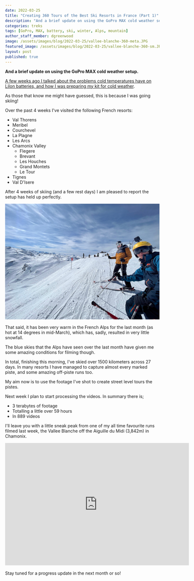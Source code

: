 ```yaml
---
date: 2022-03-25
title: "Creating 360 Tours of the Best Ski Resorts in France (Part 1)"
description: "And a brief update on using the GoPro MAX cold weather setup."
categories: treks
tags: [GoPro, MAX, battery, ski, winter, Alps, mountain]
author_staff_member: dgreenwood
image: /assets/images/blog/2022-03-25/vallee-blanche-360-meta.JPG
featured_image: /assets/images/blog/2022-03-25/vallee-blanche-360-sm.JPG
layout: post
published: true
---
```


**And a brief update on using the GoPro MAX cold weather setup.**

[A few weeks ago I talked about the problems cold temperatures have on LiIon batteries, and how I was preparing my kit for cold weather](/blog/keeping-gopro-max-warm-extend-battery-life).

As those that know me might have guessed, this is because I was going skiing!

Over the past 4 weeks I've visited the following French resorts:

* Val Thorens
* Meribel
* Courchevel
* La Plagne
* Les Arcs
* Chamonix Valley
	* Flegere
	* Brevant
	* Les Houches
	* Grand Montets
	* Le Tour
* Tignes
* Val D'Isere

After 4 weeks of skiing (and a few rest days) I am pleased to report the setup has held up perfectly.

<img class="img-fluid" src="/assets/images/blog/2022-03-25/gopro-max-cold-weather-1-sm.jpg" alt="Trek Pack Cold Weather Helmet Cam" title="Trek Pack Cold Weather Helmet Cam" />

That said, it has been very warm in the French Alps for the last month (as hot at 14 degrees in mid-March), which has, sadly, resulted in very little snowfall.

The blue skies that the Alps have seen over the last month have given me some amazing conditions for filming though.

In total, finishing this morning, I've skied over 1500 kilometers across 27 days. In many resorts I have managed to capture almost every marked piste, and some amazing off-piste runs too.

My aim now is to use the footage I've shot to create street level tours the pistes.

Next week I plan to start processing the videos. In summary there is;

* 3 terabytes of footage
* Totalling a little over 59 hours
* In 889 videos

I'll leave you with a little sneak peak from one of my all time favourite runs filmed last week, the Vallee Blanche off the Aiguille du Midi (3,842m) in Chamonix.

<iframe width="600" height="400" allowfullscreen style="border-style:none;" src="https://www.trekview.org/trekviewer.htm#panorama=https://www.trekview.org/assets/images/blog/2022-03-25/GS__0485.JPG&amp;autoLoad=true"></iframe>

Stay tuned for a progress update in the next month or so!